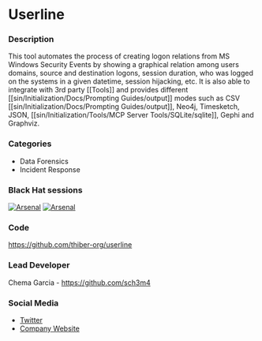 # Userline

### Description
This tool automates the process of creating logon relations from MS Windows Security Events by showing a graphical relation among users domains, source and destination logons, session duration, who was logged on the systems in a given datetime, session hijacking, etc. It is also able to integrate with 3rd party [[Tools]] and provides different [[sin/Initialization/Docs/Prompting Guides/output]] modes such as CSV [[sin/Initialization/Docs/Prompting Guides/output]], Neo4j, Timesketch, JSON, [[sin/Initialization/Tools/MCP Server Tools/SQLite/sqlite]], Gephi and Graphviz.

### Categories
* Data Forensics
* Incident Response

### Black Hat sessions
[![Arsenal](https://rawgit.com/toolswatch/badges/master/arsenal/usa/2017.svg)](http://www.toolswatch.org/2017/06/the-black-hat-arsenal-usa-2017-phenomenal-line-up-announced/)
[![Arsenal](https://rawgit.com/toolswatch/badges/master/arsenal/asia/2018.svg)](http://www.toolswatch.org/2018/01/black-hat-arsenal-asia-2018-great-lineup/)
 
### Code 
https://github.com/thiber-org/userline

### Lead Developer
 Chema Garcia - https://github.com/sch3m4

### Social Media 
* [Twitter](https://twitter.com/sch3m4)
* [Company Website](http://thiber.org)

